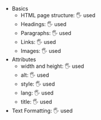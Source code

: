 - Basics
  - HTML page structure: 🖐️ used
  - Headings: 🖐️ used
  - Paragraphs: 🖐️ used
  - Links: 🖐️ used
  - Images: 🖐️ used
- Attributes
  - width and height: 🖐️ used
  - alt: 🖐️ used
  - style: 🖐️ used
  - lang: 🖐️ used
  - title: 🖐️ used
- Text Formatting: 🖐️ used
